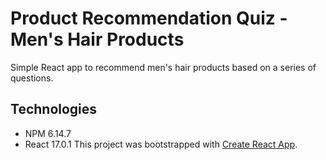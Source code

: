 # Product Recommendation Quiz - Men's Hair Products

Simple React app to recommend men's hair products based on a series of questions.

## Technologies

- NPM 6.14.7
- React 17.0.1
  This project was bootstrapped with [Create React App](https://github.com/facebook/create-react-app).
